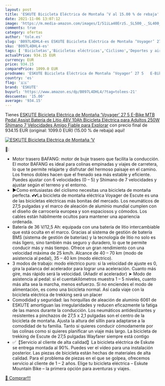 ```yaml
---
layout: post
title: 'ESKUTE Bicicleta Eléctrica de Montaña ‘V al 15.00 % de rebaja'
date: 2021-11-06 13:07:12
image: 'https://m.media-amazon.com/images/I/51iLa40ErzS._SL500_._SL400_.jpg'
comments: true
category: ofertas
author: 'tole.es'
slug: 'B097L4DHL4-es ESKUTE Bicicleta Eléctrica de Montaña ‘Voyager’ 27 5...'
sku: 'B097L4DHL4-es'
tags: [ 'Bicicletas','Bicicletas eléctricas','Ciclismo','Deportes y aire libre','Ropa y equipo para deportes','bicicleta','eskute', ]
actualPrice: 934.15 EUR
currency: EUR
price: 934.15
comparePrice: 1099.0 EUR
prodname: 'ESKUTE Bicicleta Eléctrica de Montaña ‘Voyager’ 27 5   E-Bike MTB Pedal Assist  Batería de Litio 48V 10Ah  Bicicleta Eléctrica para Adultos 250W  Shimano 7 Velocidades  Amigo Fiable para Explorar'
country: 'es'
flag: '🇪🇸'
brand: 'ESKUTE'
buyurl: 'https://www.amazon.es/dp/B097L4DHL4/?tag=tolees-21'
descuento: '15.00'
average: '934.15'
---
```


Tienes [ESKUTE Bicicleta Eléctrica de Montaña ‘Voyager’ 27 5   E-Bike MTB Pedal Assist  Batería de Litio 48V 10Ah  Bicicleta Eléctrica para Adultos 250W  Shimano 7 Velocidades  Amigo Fiable para Explorar](https://www.amazon.es/dp/B097L4DHL4/?tag=tolees-21) con precio final de  934.15 EUR (original: 1099.0 EUR) (15.00 %  de rebaja) aqui!

[![ESKUTE Bicicleta Eléctrica de Montaña ‘V](https://m.media-amazon.com/images/I/51iLa40ErzS._SL500_._SL400_.jpg)](https://www.amazon.es/dp/B097L4DHL4/?tag=tolees-21)

🔎:

- Motor trasero BAFANG: motor de buje trasero que facilita la conducción. El motor BAFANG es ideal para colinas empinadas y viajes de carretera, lo que te permite relajarte y disfrutar del hermoso paisaje en el camino. Los frenos dobles hacen que el frenado sea más estable y eficiente. Puedes ajustar con 6 velocidades (0 – 5) y Shimano de 7 velocidades y ajustar según el terreno y el entorno.
- ►Como entusiastas del ciclismo necesitas una bicicleta de montaña perfecta. 💕💕La bicicleta de montaña eléctrica Voyager de Escute es una de las bicicletas eléctricas más bonitas del mercado. Los neumáticos de 27,5 pulgadas y el marco de aleación de aluminio mundial cumplen con el diseño de carrocería europea y son espaciosos y cómodos. Los cables están hábilmente ocultos para mantener una apariencia ordenada.
- Batería de 36 V/12,5 Ah: equipada con una batería de litio intercambiable que está oculta en el marco. Gracias al sistema de gestión de batería BMS (sistema de gestión de baterías) y la tecnología de litio no solo es más ligero, sino también más seguro y duradero, lo que te permite conducir más y más tiempo. Ofrece un gran rendimiento con una velocidad máxima de 25 km/h. Alcance de 40 – 70 km (modo de asistencia al pedal), 35 – 40 km (modo eléctrico).
- 3 modos de trabajo: modo eléctrico puro: si la velocidad de ajuste es 0, gira la palanca del acelerador para lograr una aceleración. Cuanto más gire, más rápido será la velocidad. (Añadir el acelerador) ➤ Modo de asistencia al pedal: si el cuentakilómetros muestra 1 – 5 niveles, cuanto más alta sea la marcha, menos esfuerzo. Si no enciendes el modo de alimentación, es como una bicicleta normal. Así cada viaje con la bicicleta eléctrica de trekking será un placer
- Comodidad y seguridad: las horquillas de aleación de aluminio 6061 de ESKUTE amortiguan las irregularidades y reducen eficazmente la fatiga de las manos durante la conducción. Los neumáticos antideslizantes y resistentes a pinchazos de 27,5 x 2,1 pulgadas son el centro de la bicicleta de montaña. Ajusta la altura del sillín para adaptarse a la comodidad de tu familia. Tanto si quieres conducir cómodamente por las colinas como si quieres planificar un viaje más largo. La bicicleta de trekking de Escute de 27,5 pulgadas Wayfarer siempre está contigo
- ✅【Servicio al cliente de alta calidad】La bicicleta eléctrica de Eskute se entrega montada al 90%. Puedes ver el vídeo para una instalación posterior. Las piezas de bicicleta están hechas de materiales de alta calidad. Para el problema de piezas en el que se golpea, ofrecemos servicio al cliente de 1 – 2 años. Elige tu bicicleta eléctrica – Eskute Mountain Bike – la primera opción para aventuras y viajes.

[🛒 Comprar!!!](https://www.amazon.es/dp/B097L4DHL4/?tag=tolees-21)

